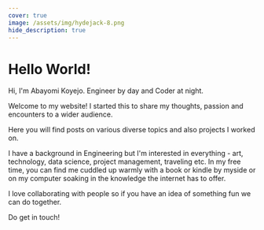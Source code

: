 ```yaml
---
cover: true
image: /assets/img/hydejack-8.png
hide_description: true
---
```


# Hello World!
Hi, I'm Abayomi Koyejo. Engineer by day and Coder at night. 

Welcome to my website! I started this to share my thoughts, passion and encounters to a wider audience. 

Here you will find posts on various diverse topics and also projects I worked on. 

I have a background in Engineering but I'm interested in everything - art, technology, data science, project management, traveling etc. In my free time, you can find me cuddled up warmly with a book or kindle by myside or on my computer soaking in the knowledge the internet has to offer.

I love collaborating with people so if you have an idea of something fun we can do together. 

Do get in touch!
